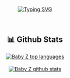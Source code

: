 <div align="center">
<BR>

[![Typing SVG](https://readme-typing-svg.demolab.com/?font=Poetsen+One&size=30&duration=3000&pause=1000&color=F70000FF&center=true&vCenter=true&width=500&height=60&lines=Salut+moi+c'est+Zavestraa;Developpeur+Fivem;Owner+for+%3A+discord.gg%2Fdevlabs)](https://git.io/typing-svg)
<tr>
<BR>
<h2 align="center">📊 Github Stats</h2>
<div align="center">
  
[![Baby Z top languages](https://github-readme-stats.vercel.app/api/top-langs/?username=moskow93&theme=shadow_red)](https://github.com/Zavestraa)
  </BR>
  </BR>
[![Baby Z github stats](https://github-readme-stats.vercel.app/api?username=moskow93&theme=shadow_red)](https://github.com/Zavestraa)



</div>
